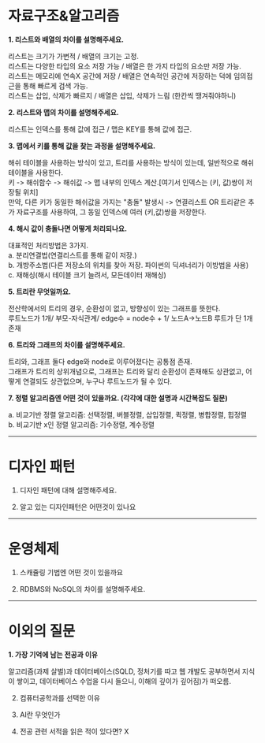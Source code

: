 # 자료구조&알고리즘

**1. 리스트와 배열의 차이를 설명해주세요.**  

   리스트는 크기가 가변적 / 배열의 크기는 고정.  
   리스트는 다양한 타입의 요소 저장 가능 / 배열은 한 가지 타입의 요소만 저장 가능.  
   리스트는 메모리에 연속X 공간에 저장 / 배열은 연속적인 공간에 저장하는 덕에 임의접근을 통해 빠르게 검색 가능.  
   리스트는 삽입, 삭제가 빠르지 / 배열은 삽입, 삭제가 느림 (한칸씩 땡겨줘야하니)  

**2. 리스트와 맵의 차이를 설명해주세요.**  

   리스트는 인덱스를 통해 값에 접근 / 맵은 KEY를 통해 값에 접근.  

**3. 맵에서 키를 통해 값을 찾는 과정을 설명해주세요.**  

   해쉬 테이블을 사용하는 방식이 있고, 트리를 사용하는 방식이 있는데, 일반적으로 해쉬 테이블을 사용한다.  
   키 -> 해쉬함수 -> 해쉬값 -> 맵 내부의 인덱스 계산.[여기서 인덱스는 (키, 값)쌍이 저장될 위치]  
   만약, 다른 키가 동일한 해쉬값을 가지는 "충돌" 발생시 -> 연결리스트 OR 트리같은 추가 자료구조를 사용하여, 그 동일 인덱스에 여러 (키,값)쌍을 저장한다.   
   
**4.  해시 값이 충돌나면 어떻게 처리되나요.**   

   대표적인 처리방법은 3가지.   
   a. 분리연결법(연결리스트를 통해 같이 저장.)  
   b. 개방주소법(다른 저장소의 위치를 찾아 저장. 파이썬의 딕셔너리가 이방법을 사용)  
   c. 재해싱(해시 테이블 크기 늘려서, 모든데이터 재해싱)  

**5.  트리란 무엇일까요.**    

   전산학에서의 트리의 경우, 순환성이 없고, 방향성이 있는 그래프를 뜻한다.  
   루트노드가 1개/ 부모-자식관계/ edge수 = node수 + 1/ 노드A->노드B 루트가 단 1개 존재  
   
**6.  트리와 그래프의 차이를 설명해주세요.**    

   트리와, 그래프 둘다 edge와 node로 이루어졌다는 공통점 존재.  
   그래프가 트리의 상위개념으로, 그래프는 트리와 달리 순환성이 존재해도 상관없고, 어떻게 연결되도 상관없으며, 누구나 루트노드가 될 수 있다.  

**7. 정렬 알고리즘엔 어떤 것이 있을까요. (각각에 대한 설명과 시간복잡도 질문)**

   a. 비교기반 정렬 알고리즘: 선택정렬, 버블정렬, 삽입정렬, 퀵정렬, 병합정렬, 힙정렬  
   b. 비교기반 x인 정렬 알고리즘: 기수정렬, 계수정렬  

-------------------------------------------------------------
# 디자인 패턴
 
1. 디자인 패턴에 대해 설명해주세요.  

2. 알고 있는 디자인패턴은 어떤것이 있나요

-------------------------------------------------------------
# 운영체제

1. 스캐쥴링 기법엔 어떤 것이 있을까요  

2. RDBMS와 NoSQL의 차이를 설명해주세요.

-------------------------------------------------------------
# 이외의 질문

**1. 가장 기억에 남는 전공과 이유**  

  알고리즘(과제 살벌)과 데이터베이스(SQLD, 정처기를 따고 웹 개발도 공부하면서 지식이 쌓이고, 데이터베이스 수업을 다시 들으니, 이해의 깊이가 깊어짐)가 떠오름.

2. 컴퓨터공학과를 선택한 이유

3. AI란 무엇인가

4. 전공 관련 서적을 읽은 적이 있다면? X

